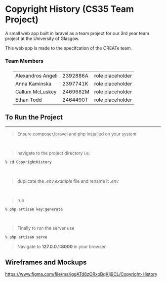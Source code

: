 # Copyright History (CS35 Team Project)
A small web app built in laravel as a team project for our 3rd year team project at the University of Glasgow.

This web app is made to the specifcation of the CREATe team.

### Team Members
<table style="margin: 25px 25px">
    <tr>
        <td>Alexandros Angeli</td>
        <td>2392886A</td>
        <td>role placeholder</td>
    </tr>
    <tr>
        <td>Anna Kaminska</td>
        <td>2397741K</td>
        <td>role placeholder</td>
    </tr>
    <tr>
        <td>Callum McLuskey</td>
        <td>2469682M</td>
        <td>role placeholder</td>
    </tr>
    <tr>
        <td>Ethan Todd</td>
        <td>2464490T</td>
        <td>role placeholder</td>
    </tr>
</table>

## To Run the Project
<hr>

> Ensure composer,laravel and php installed on your system
<br>

> navigate to the project directory i.e. 
```zsh 
% cd CopyrightHistory 
```
<br>

> duplicate the <i>.env.example</i> file and rename it <i>.env</i>
<br>

> run 
```zsh 
% php artisan key:generate
```
<br>

> Finally to run the server use 
```zsh 
% php artisan serve 
``` 
> Navigate to <b>127.0.0.1:8000</b> in your browser

## Wireframes and Mockups

https://www.figma.com/file/msKggATd8zORxoBqKIj9CL/Copyright-History
